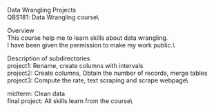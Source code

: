 Data Wrangling Projects\
QBS181: Data Wrangling course\

Overview\
This course help me to learn skills about data wrangling.\
I have been given the permission to make my work public.\

Description of subdirectories\
project1: Rename, create columns with intervals\
project2: Create columns, Obtain the number of records, merge tables\
project3: Compute the rate, text scraping and scrape webpage\

midterm: Clean data\
final project: All skills learn from the course\
